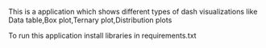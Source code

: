 This is a application which shows different types of dash visualizations like Data table,Box plot,Ternary plot,Distribution plots

To run this application install libraries in requirements.txt
